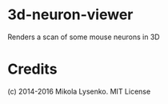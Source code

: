 3d-neuron-viewer
================

Renders a scan of some mouse neurons in 3D

Credits
=======
(c) 2014-2016 Mikola Lysenko. MIT License
